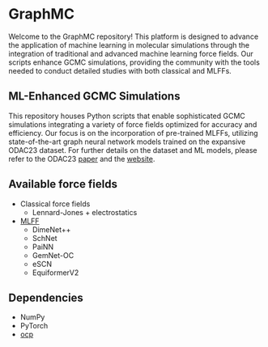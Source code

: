 # GraphMC

Welcome to the GraphMC repository! This platform is designed to advance the application of machine learning in molecular simulations through the integration of traditional and advanced machine learning force fields. Our scripts enhance GCMC simulations, providing the community with the tools needed to conduct detailed studies with both classical and MLFFs.

## ML-Enhanced GCMC Simulations
This repository houses Python scripts that enable sophisticated GCMC simulations integrating a variety of force fields optimized for accuracy and efficiency. Our focus is on the incorporation of pre-trained MLFFs, utilizing state-of-the-art graph neural network models trained on the expansive ODAC23 dataset. For further details on the dataset and ML models, please refer to the ODAC23 [paper](https://pubs.acs.org/doi/10.1021/acscentsci.3c01629) and the [website](https://open-dac.github.io/).

## Available force fields
- Classical force fields
  - Lennard-Jones + electrostatics
- [MLFF](https://fair-chem.github.io/core/model_checkpoints.html#s2ef-models)
  - DimeNet++
  - SchNet
  - PaiNN
  - GemNet-OC
  - eSCN
  - EquiformerV2

## Dependencies
- NumPy
- PyTorch
- [ocp](https://github.com/Open-Catalyst-Project)
